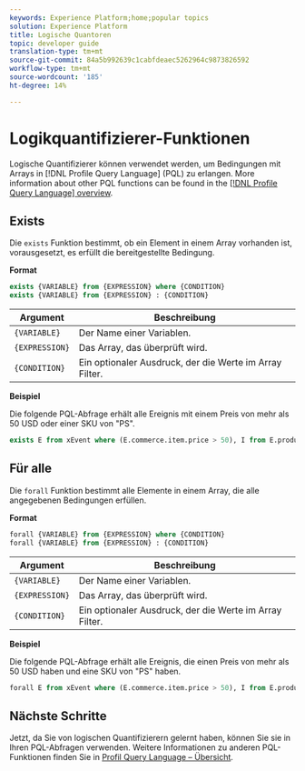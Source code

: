 ```yaml
---
keywords: Experience Platform;home;popular topics
solution: Experience Platform
title: Logische Quantoren
topic: developer guide
translation-type: tm+mt
source-git-commit: 84a5b992639c1cabfdeaec5262964c9873826592
workflow-type: tm+mt
source-wordcount: '185'
ht-degree: 14%

---
```



# Logikquantifizierer-Funktionen

Logische Quantifizierer können verwendet werden, um Bedingungen mit Arrays in [!DNL Profile Query Language] (PQL) zu erlangen. More information about other PQL functions can be found in the [[!DNL Profile Query Language] overview](./overview.md).

## Exists

Die `exists` Funktion bestimmt, ob ein Element in einem Array vorhanden ist, vorausgesetzt, es erfüllt die bereitgestellte Bedingung.

**Format**

```sql
exists {VARIABLE} from {EXPRESSION} where {CONDITION}
exists {VARIABLE} from {EXPRESSION} : {CONDITION}
```

| Argument | Beschreibung |
| ---------- | ----------- |
| `{VARIABLE}` | Der Name einer Variablen. |
| `{EXPRESSION}` | Das Array, das überprüft wird. |
| `{CONDITION}` | Ein optionaler Ausdruck, der die Werte im Array Filter. |

**Beispiel**

Die folgende PQL-Abfrage erhält alle Ereignis mit einem Preis von mehr als 50 USD oder einer SKU von &quot;PS&quot;.

```sql
exists E from xEvent where (E.commerce.item.price > 50), I from E.productListItems where I.SKU = "PS"
```

## Für alle

Die `forall` Funktion bestimmt alle Elemente in einem Array, die alle angegebenen Bedingungen erfüllen.

**Format**

```sql
forall {VARIABLE} from {EXPRESSION} where {CONDITION}
forall {VARIABLE} from {EXPRESSION} : {CONDITION}
```

| Argument | Beschreibung |
| ---------- | ----------- |
| `{VARIABLE}` | Der Name einer Variablen. |
| `{EXPRESSION}` | Das Array, das überprüft wird. |
| `{CONDITION}` | Ein optionaler Ausdruck, der die Werte im Array Filter. |

**Beispiel**

Die folgende PQL-Abfrage erhält alle Ereignis, die einen Preis von mehr als 50 USD haben und eine SKU von &quot;PS&quot; haben.

```sql
forall E from xEvent where (E.commerce.item.price > 50), I from E.productListItems where I.SKU = "PS"
```

## Nächste Schritte

Jetzt, da Sie von logischen Quantifizierern gelernt haben, können Sie sie in Ihren PQL-Abfragen verwenden. Weitere Informationen zu anderen PQL-Funktionen finden Sie in [Profil Query Language – Übersicht](./overview.md).
